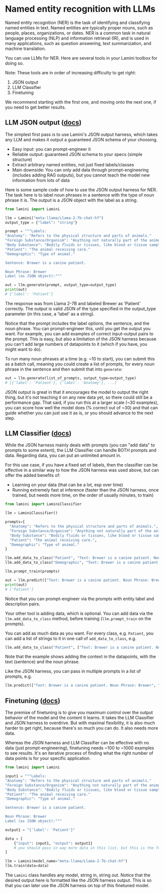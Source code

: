 
# Named entity recognition with LLMs

Named entity recognition (NER) is the task of identifying and classifying named entities in text. Named entities are typically proper nouns, such as people, places, organizations, or dates. NER is a common task in natural language processing (NLP) and information retrieval (IR), and is used in many applications, such as question answering, text summarization, and machine translation.

You can use LLMs for NER. Here are several tools in your Lamini toolbox for doing so.

Note: These tools are in order of increasing difficulty to get right:

1. JSON output
2. LLM Classifier
3. Finetuning

We recommend starting with the first one, and moving onto the next one, if you need to get better results.


## LLM JSON output ([docs](../inference/json_output.md))

The simplest first pass is to use Lamini's JSON output harness, which takes any LLM and makes it output a guaranteed JSON schema of your choosing.

* Easy input: you can prompt-engineer it
* Reliable output: guaranteed JSON schema to your specs (simple structure)
* Extract arbitrary named entities, not just fixed labels/classes
* Main downside: You can only add data through prompt-engineering (includes adding RAG outputs), but you cannot teach the model new information from lots of data

Here is some sample code of how to use the JSON output harness for NER. The task here is to label noun phrases in a sentence with the type of noun phrase it is. The output is a JSON object with the label as a string.

```python
from lamini import Lamini

llm = Lamini("meta-llama/Llama-2-7b-chat-hf")
output_type = {"label": "string"}

prompt = """Labels:
"Anatomy": "Refers to the physical structure and parts of animals."
"Foreign Substance/Organism": "Anything not naturally part of the animal's body, including parasites and foreign objects."
"Body Substance": "Bodily fluids or tissues, like blood or tissue samples."
"Patient": "The animal receiving care."
"Demographic": "Type of animal."

Sentence: Brewer is a canine patient.

Noun Phrase: Brewer
Label (as JSON object):"""

out = llm.generate(prompt, output_type=output_type)
print(out)
# {'label': 'Patient'}
```

The response was from Llama 2-7B and labeled Brewer as 'Patient' correctly. The output is valid JSON of the type specified in the output_type parameter (in this case, a 'label' as a string).

Notice that the prompt includes the label options, the sentence, and the noun phrase. You can prompt-engineer this, until you get the output you want. For example, you can add examples of correct input-output pairs to the prompt. This is easy, but also a limitation of the JSON harness because you can't add large numbers of datapoints to it (which if you have, you might want to do). 

To run many noun phrases at a time (e.g. ~10 to start), you can submit this as a batch call, meaning you could create a list of prompts, for every noun phrase in the sentence and then submit that into `generate`:

```python
out = llm.generate(list_of_prompts, output_type=output_type)
# [{'label': 'Patient'}, {'label': 'Anatomy'}, ...]
```

JSON output is great in that it encourages the model to output the right thing, but it's not teaching it on any new data yet, so there could still be a performance gap. That said, if you run this at a larger scale (~30 examples), you can score how well the model does (% correct out of ~30) and that can guide whether you can just use it as is, or you should advance to the next step.

## LLM Classifier ([docs](../applications/classifier.md))

While the JSON harness mainly deals with prompts (you can "add data" to prompts to some extent), the LLM Classifier can handle BOTH prompts and data. Regarding data, you can put an unlimited amount in.

For this use case, if you have a fixed set of labels, then the classifier can be effective in a similar way to how the JSON harness was used above, but can offer the added benefits of:
* Learning on your data (that can be a lot, esp over time)
* Running extremely fast at inference (faster than the JSON harness, once trained, but needs more time, on the order of usually minutes, to train)

```python
from lamini import LaminiClassifier

llm = LaminiClassifier()

prompts={
  "Anatomy": "Refers to the physical structure and parts of animals.",
  "Foreign Substance/Organism": "Anything not naturally part of the animal's body, including parasites and foreign objects.",
  "Body Substance": "Bodily fluids or tissues, like blood or tissue samples.",
  "Patient": "The animal receiving care.",
  "Demographic": "Type of animal."
}

llm.add_data_to_class("Patient", "Text: Brewer is a canine patient. Noun Phrase: patient")
llm.add_data_to_class("Demographic", "Text: Brewer is a canine patient. Noun Phrase: canine")

llm.prompt_train(prompts)

out = llm.predict(["Text: Brewer is a canine patient. Noun Phrase: Brewer"])
print(out)
# ['Patient']
```

Notice that you can prompt-engineer via the prompts with entity label and description pairs. 

Your other tool is adding data, which is optional. You can add data via the `llm.add_data_to_class` method, before training (`llm.prompt_train` on the prompts). 

You can add as much data as you want. For every class, e.g. `Patient`, you can add a list of strings to it in one call of `add_data_to_class`, e.g. 

```python
llm.add_data_to_class("Patient", ["Text: Brewer is a canine patient. Noun Phrase: patient", "Text: Brewer is a canine patient. Noun Phrase: Brewer"])
```

Note that the example shows adding the context in the datapoints, with the text (sentence) and the noun phrase. 

Like the JSON harness, you can pass in multiple prompts in a list of prompts, e.g.

```python
llm.predict(["Text: Brewer is a canine patient. Noun Phrase: Brewer", "Text: Brewer is a canine patient. Noun Phrase: patient"])
```

## Finetuning ([docs](../training/finetuning.md))

The premise of finetuning is to give you maximum control over the output behavior of the model and the content it learns. It takes the LLM Classifier and JSON harness to overdrive. But with maximal flexibility, it is also much harder to get right, because there's so much you can do. It also needs more data. 

Whereas the JSON harness and LLM Classifier can be effective with no data (just prompt-engineering), finetuning needs ~100 to ~1000 examples to see results. It's an iterative process of finding what the right number of data points is for your specific application.

```python
from lamini import Lamini

input1 = """Labels:
"Anatomy": "Refers to the physical structure and parts of animals."
"Foreign Substance/Organism": "Anything not naturally part of the animal's body, including parasites and foreign objects."
"Body Substance": "Bodily fluids or tissues, like blood or tissue samples."
"Patient": "The animal receiving care."
"Demographic": "Type of animal."

Sentence: Brewer is a canine patient.

Noun Phrase: Brewer
Label (as JSON object):"""

output1 = "{'label': 'Patient'}"

data = [
    {"input": input1, "output": output1}
    # you should pass in way more data in this list, but this is the format, mirroring the above with the JSON harness
]

llm = Lamini(model_name="meta-llama/Llama-2-7b-chat-hf")
llm.train(data=data)
```

The `Lamini` class handles any model, string in, string out. Notice that the desired output here is formatted like the JSON harness output. This is so that you can later use the JSON harness on top of this finetuned model.
